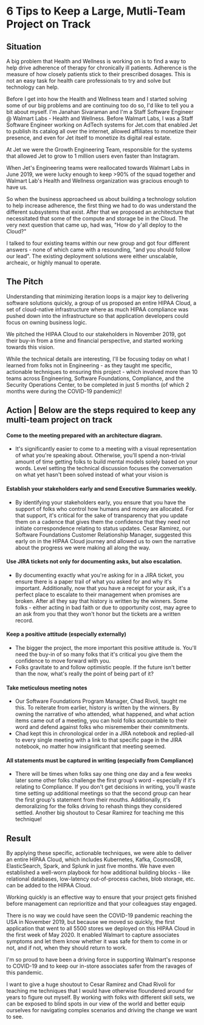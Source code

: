 # 6 Tips to Keep a Large, Mutli-Team Project on Track

## Situation

A big problem that Health and Wellness is working on is to find a way to help drive adherence of therapy for chronically ill patients. Adherence is the measure of how closely patients stick to their prescribed dosages. This is not an easy task for health care professionals to try and solve but technology can help.

Before I get into how the Health and Wellness team and I started solving some of our big problems and are continuing too do so, I'd like to tell you a bit about myself. I'm Janahan Sivaraman and I'm a Staff Software Engineer @ Walmart Labs - Health and Wellness. Before Walmart Labs, I was a Staff Software Engineer working on AdTech systems for Jet.com that enabled Jet to publish its catalog all over the internet, allowed affiliates to monetize their presence, and even for Jet itself to monetize its digital real estate.

At Jet we were the Growth Engineering Team, responsible for the systems that allowed Jet to grow to 1 million users even faster than Instagram.

When Jet's Engineering teams were reallocated towards Walmart Labs in June 2019, we were lucky enough to keep >90% of the squad together and Walmart Lab's Health and Wellness organization was gracious enough to have us. 

So when the business approacheed us about building a technology solution to help increase adherence, the first thing we had to do was understand the different subsystems that exist. After that we proposed an architecture that necessitated that some of the compute and storage be in the Cloud. The very next question that came up, had was, "How do y'all deploy to the Cloud?"

I talked to four existing teams within our new group and got four different answers - none of which came with a resounding, "and you should follow our lead". The existing deployment solutions were either unscalable, archeaic, or highly manual to operate.

## The Pitch

Understanding that minimizing iteration loops is a major key to delivering software solutions quickly, a group of us proposed an entire HIPAA Cloud, a set of cloud-native infrastructure where as much HIPAA compliance was pushed down into the infrastructure so that application developers could focus on owning business logic.

We pitched the HIPAA Cloud to our stakeholders in November 2019, got their buy-in from a time and financial perspective, and started working towards this vision.

While the technical details are interesting, I'll be focusing today on what I learned from folks not in Engineering - as they taught me specific, actionable techniques to ensuring this project - which involved more than 10 teams across Engineering, Software Foundations, Compliance, and the Security Operations Center, to be completed in just 5 months (of which 2 months were during the COVID-19 pandemic)!

## Action | Below are the steps required to keep any multi-team project on track 

#### Come to the meeting prepared with an architecture diagram.
  * It's significantly easier to come to a meeting with a visual representation of what you're speaking about. Otherwise, you'll spend a non-trivial amount of time getting folks to build mental models solely based on your words. Level setting the technical discussion focuses the conversation on what yet hasn't been solved instead of what your vision is
  
#### Establish your stakeholders early and send Executive Summaries weekly.
  * By identifying your stakeholders early, you ensure that you have the support of folks who control how humans and money are allocated. For that support, it's critical for the sake of transparency that you update them on a cadence that gives them the confidence that they need not initiate correspondence relating to status updates. Cesar Ramirez, our Software Foundations Customer Relationship Manager, suggested this early on in the HIPAA Cloud journey and allowed us to own the narrative about the progress we were making all along the way.
  
#### Use JIRA tickets not only for documenting asks, but also escalation.
  * By documenting exactly what you're asking for in a JIRA ticket, you ensure there is a paper trail of what you asked for and why it's important. Additionally, now that you have a receipt for your ask, it's a perfect place to escalate to their management when promises are broken. After all they say that history is written by the winners. Some folks - either acting in bad faith or due to opportunity cost, may agree to an ask from you that they won't honor but the tickets are a written record.
  
#### Keep a positive attitude (especially externally) 
 * The bigger the project, the more important this positive attitude is. You'll need the buy-in of so many folks that it's critical you give them the confidence to move forward with you.
 * Folks gravitate to and follow optimistic people. If the future isn't better than the now, what's really the point of being part of it?
 
#### Take meticulous meeting notes
 * Our Software Foundations Program Manager, Chad Rivoli, taught me this. To reiterate from earlier, history is written by the winners. By owning the narrative of who attended, what happened, and what action items came out of a meeting, you can hold folks accountable to their word and defend against folks who misremember their commitments.
 * Chad kept this in chronological order in a JIRA notebook and replied-all to every single meeting with a link to that specific page in the JIRA notebook, no matter how insignificant that meeting seemed.
 
#### All statements must be captured in writing (especially from Compliance)
  * There will be times when folks say one thing one day and a few weeks later some other folks challenge the first group's word - especially if it's relating to Compliance. If you don't get decisions in writing, you'll waste time setting up additional meetings so that the second group can hear the first group's statement from their mouths. Additionally, it's demoralizing for the folks driving to rehash things they considered settled. Another big shoutout to Cesar Ramirez for teaching me this technique!

## Result

By applying these specific, actionable techniques, we were able to deliver an entire HIPAA Cloud, which includes Kubernetes, Kafka, CosmosDB, ElasticSearch, Spark, and Splunk in just five months. We have even established a well-worn playbook for how additional building blocks - like relational databases, low-latency out-of-process caches, blob storage, etc. can be added to the HIPAA Cloud.

Working quickly is an effective way to ensure that your project gets finished before management can reprioritize and that your colleagues stay engaged. 

There is no way we could have seen the COVID-19 pandemic reaching the USA in November 2019, but because we moved so quickly, the first application that went to all 5500 stores we deployed on this HIPAA Cloud in the first week of May 2020. It enabled Walmart to capture associates symptoms and let them know whether it was safe for them to come in or not, and if not, when they should return to work.

I'm so proud to have been a driving force in supporting Walmart's response to COVID-19 and to keep our in-store associates safer from the ravages of this pandemic.

I want to give a huge shoutout to Cesar Ramirez and Chad Rivoli for teaching me techniques that I would have otherwise floundered around for years to figure out myself. By working with folks with different skill sets, we can be exposed to blind spots in our view of the world and better equip ourselves for navigating complex scenarios and driving the change we want to see.
